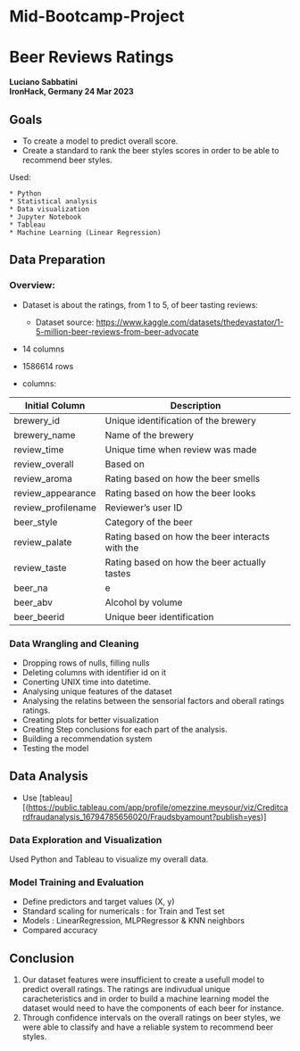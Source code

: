 # Mid-Bootcamp-Project


# Beer Reviews Ratings
**Luciano Sabbatini**  
**IronHack, Germany 24 Mar 2023**

## Goals

* To create a model to predict overall score. 
* Create a standard to rank the beer styles scores in order to be able to recommend beer styles.

Used:

	* Python
	* Statistical analysis
	* Data visualization
	* Jupyter Notebook
	* Tableau
	* Machine Learning (Linear Regression)
  
  ## Data Preparation

### Overview: 
* Dataset is about the ratings, from 1 to 5, of beer tasting reviews:
	* Dataset source: https://www.kaggle.com/datasets/thedevastator/1-5-million-beer-reviews-from-beer-advocate
  
* 14 columns 
* 1586614 rows 
* columns:
 
| Initial Column | Description | 
| --- | --- |
| brewery_id | Unique identification of the brewery | 
| brewery_name | Name of the brewery |
| review_time | Unique time when review was made |
| review_overall | Based on|all factors, the final score |
| review_aroma | Rating based on how the beer smells |
| review_appearance | Rating based on how the beer looks | 
| review_profilename | Reviewer’s user ID |
| beer_style | Category of the beer |
| review_palate | Rating based on how the beer interacts with the|  palate| || |
| review_taste | Rating based on how the beer actually tastes|  |
| beer_na|e | Name of the beer |
| beer_abv | Alcohol by volume |
| beer_beerid | Unique beer identification |

 
### Data Wrangling and Cleaning
  
- Dropping rows of nulls, filling nulls
- Deleting  columns with identifier id on it 
- Conerting UNIX time into datetime.
- Analysing unique features of the dataset 
- Analysing the relatins between the sensorial factors and oberall ratings ratings.
- Creating plots for better visualization
- Creating Step conclusions for each part of the analysis.
- Building a recommendation system
- Testing the model

## Data Analysis
* Use [tableau][(https://public.tableau.com/app/profile/omezzine.meysour/viz/Creditcardfraudanalysis_16794785656020/Fraudsbyamount?publish=yes)]


### Data Exploration and Visualization
Used Python and Tableau to visualize my overall data.

### Model Training and Evaluation
- Define predictors and target values (X, y)
- Standard scaling for numericals : for Train and Test set
- Models : LinearRegression, MLPRegressor & KNN neighbors
- Compared accuracy 

## Conclusion

1) Our dataset features were insufficient to create a usefull model to predict overall ratings. The ratings are indivudual unique caracheteristics and in order to build a machine learning model the dataset would need to have the components of each beer for instance.
2) Through confidence intervals on the overall ratings on beer styles, we were able to classify and have a reliable system to recommend beer styles.
